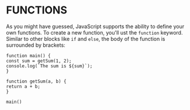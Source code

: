 # FUNCTIONS

As you might have guessed, JavaScript supports the ability to define your own functions. To create a new function, you'll ust the `function` keyword. Similar to other blocks like `if` and `else`, the body of the function is surrounded by brackets:

    function main() {
    const sum = getSum(1, 2);
    console.log(`The sum is ${sum}`);
    }

    function getSum(a, b) {
    return a + b;
    }

    main()

